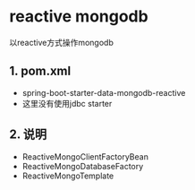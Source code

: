 # reactive mongodb

以reactive方式操作mongodb

## 1. pom.xml

- spring-boot-starter-data-mongodb-reactive
- 这里没有使用jdbc starter

## 2. 说明

- ReactiveMongoClientFactoryBean
- ReactiveMongoDatabaseFactory
- ReactiveMongoTemplate

